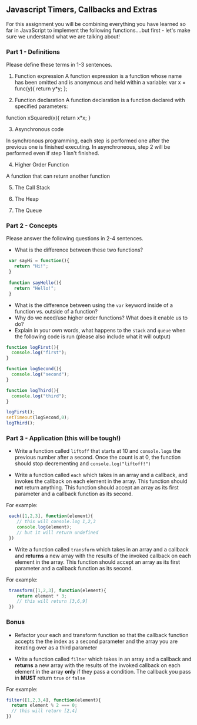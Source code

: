 ## Javascript Timers, Callbacks and Extras

For this assignment you will be combining everything you have learned so far in JavaScript to implement the following functions....but first - let's make sure we understand what we are talking about!

### Part 1 - Definitions 

Please define these terms in 1-3 sentences.

1. Function expression
A function expression is a function whose name has been omitted and is anonymous and held within a variable:
var x = func(y){
  return y*y;
};


2. Function declaration
A function declaration is a function declared with specified parameters:

function xSquared(x){
  return x*x;
} 

3. Asynchronous code

In synchronous programming, each step is performed one after the previous one is finished executing. In asynchroneous, step 2 will be performed even if step 1 isn't finished. 

4. Higher Order Function

A function that can return another function


5. The Call Stack


6. The Heap

7. The Queue

### Part 2 - Concepts

Please answer the following questions in 2-4 sentences.

- What is the difference between these two functions?

```js
 var sayHi = function(){
   return "Hi!";
 }
 
 function sayHello(){
   return "Hello!";
 }
```

- What is the difference between using the `var` keyword inside of a function vs. outside of a function?
- Why do we need/use higher order functions? What does it enable us to do? 
- Explain in your own words, what happens to the `stack` and `queue` when the following code is run (please also include what it will output)

```js
function logFirst(){
  console.log("first");
}

function logSecond(){
  console.log("second");
}

function logThird(){
  console.log("third");
}

logFirst();
setTimeout(logSecond,0);
logThird();
```

### Part 3 - Application (this will be tough!)

- Write a function called `liftoff` that starts at 10 and `console.log`s the previous number after a second. Once the count is at 0, the function should stop decrementing and `console.log("liftoff!")`

- Write a function called `each` which takes in an array and a callback, and invokes the callback on each element in the array.  This function should **not** return anything. This function should accept an array as its first parameter and a callback function as its second.

For example: 

```js
 each([1,2,3], function(element){
  	// this will console.log 1,2,3
    console.log(element);
    // but it will return undefined
 })
```

- Write a function called `transform` which takes in an array and a callback and **returns** a new array with the results of the invoked callback on each element in the array. This function should accept an array as its first parameter and a callback function as its second.

For example: 

```js
 transform([1,2,3], function(element){
  	return element * 3;
  	// this will return [3,6,9]
 })
```

### Bonus

- Refactor your each and transform function so that the callback function accepts the the index as a second parameter and the array you are iterating over as a third parameter 

- Write a function called `filter` which takes in an array and a callback and **returns** a new array with the results of the invoked callback on each element in the array **only** if they pass a condition. The callback you pass in **MUST** return `true` or `false`

For example:

```js
filter([1,2,3,4], function(element){
  return element % 2 === 0;
  // this will return [2,4] 
}) 
```

